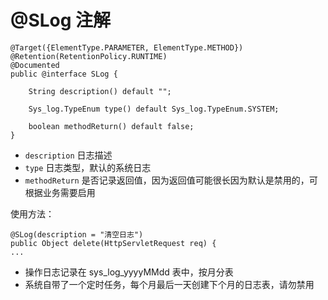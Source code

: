 # @SLog 注解

~~~
@Target({ElementType.PARAMETER, ElementType.METHOD})
@Retention(RetentionPolicy.RUNTIME)
@Documented
public @interface SLog {

    String description() default "";

    Sys_log.TypeEnum type() default Sys_log.TypeEnum.SYSTEM;

    boolean methodReturn() default false;
}
~~~
* `description` 日志描述
* `type` 日志类型，默认的系统日志
* `methodReturn` 是否记录返回值，因为返回值可能很长因为默认是禁用的，可根据业务需要启用

使用方法：

~~~
@SLog(description = "清空日志")
public Object delete(HttpServletRequest req) {
...
~~~

* 操作日志记录在 sys_log_yyyyMMdd 表中，按月分表
* 系统自带了一个定时任务，每个月最后一天创建下个月的日志表，请勿禁用
